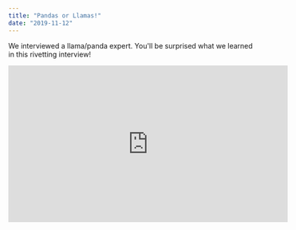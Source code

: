 ```yaml
---
title: "Pandas or Llamas!"
date: "2019-11-12"
---
```


We interviewed a llama/panda expert. You'll be surprised what we learned in this 
rivetting interview!

<iframe width="560" height="315" src="https://www.youtube.com/embed/4SZl2r2O_bY" frameborder="0" allowfullscreen></iframe>